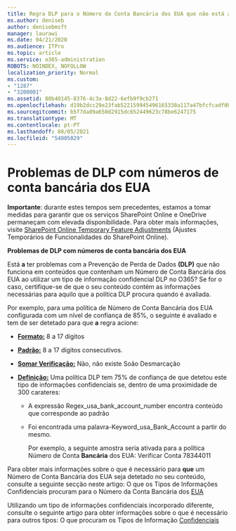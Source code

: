 ```yaml
---
title: Regra DLP para o Número da Conta Bancária dos EUA que não está a funcionar
ms.author: deniseb
author: denisebmsft
manager: laurawi
ms.date: 04/21/2020
ms.audience: ITPro
ms.topic: article
ms.service: o365-administration
ROBOTS: NOINDEX, NOFOLLOW
localization_priority: Normal
ms.custom:
- "1287"
- "3200001"
ms.assetid: 80b40145-8376-4c3a-8d22-6efb9f9cb271
ms.openlocfilehash: d19b2dcc29e23fab522159945496165338a117a47bfcfcadf0b93e4e5f14464f
ms.sourcegitcommit: b5f7da89a650d2915dc652449623c78be6247175
ms.translationtype: MT
ms.contentlocale: pt-PT
ms.lasthandoff: 08/05/2021
ms.locfileid: "54005029"
---
```

# <a name="dlp-issues-with-us-bank-account-numbers"></a>Problemas de DLP com números de conta bancária dos EUA

**Importante**: durante estes tempos sem precedentes, estamos a tomar medidas para garantir que os serviços SharePoint Online e OneDrive permaneçam com elevada disponibilidade. Para obter mais informações, visite [SharePoint Online Temporary Feature Adjustments](https://aka.ms/ODSPAdjustments) (Ajustes Temporários de Funcionalidades do SharePoint Online).

**Problemas de DLP com números de conta bancária dos EUA**

Está **a** ter problemas com a Prevenção de Perda de Dados **(DLP)** que não funciona em conteúdos que contenham um Número de Conta Bancária dos EUA ao utilizar um tipo de informação confidencial DLP no O365? Se for o caso, certifique-se de que o seu conteúdo contém as informações necessárias para aquilo que a política DLP procura quando é avaliada.
  
Por exemplo, para uma política de Número de Conta Bancária dos EUA configurada com um nível de confiança de 85%, o seguinte é avaliado e tem de ser detetado para que **a** regra acione:
  
- **[Formato:](https://docs.microsoft.com/microsoft-365/compliance/sensitive-information-type-entity-definitions#format-77)** 8 a 17 dígitos

- **[Padrão:](https://docs.microsoft.com/microsoft-365/compliance/sensitive-information-type-entity-definitions#pattern-77)** 8 a 17 dígitos consecutivos.

- **[Somar Verificação:](https://docs.microsoft.com/microsoft-365/compliance/sensitive-information-type-entity-definitions#checksum-76)** Não, não existe Soão Desmarcação

- **[Definição:](https://docs.microsoft.com/microsoft-365/compliance/sensitive-information-type-entity-definitions)** Uma política DLP tem 75% de confiança de que detetou este tipo de informações confidenciais se, dentro de uma proximidade de 300 carateres:

  - A expressão Regex_usa_bank_account_number encontra conteúdo que corresponde ao padrão

  - Foi encontrada uma palavra-Keyword_usa_Bank_Account a partir do mesmo.

    Por exemplo, a seguinte amostra seria ativada para a política Número de Conta **Bancária** dos EUA: Verificar Conta 78344011

Para obter mais informações sobre o que é necessário para **que** um Número de Conta Bancária dos EUA seja detetado no seu conteúdo, consulte a seguinte secção neste artigo: O que os Tipos de Informações Confidenciais procuram para o Número da Conta Bancária dos [EUA](https://docs.microsoft.com/microsoft-365/compliance/sensitive-information-type-entity-definitions#us-bank-account-number)
  
Utilizando um tipo de informações confidenciais incorporado diferente, consulte o seguinte artigo para obter informações sobre o que é necessário para outros tipos: O que procuram os Tipos de Informação [Confidenciais](https://docs.microsoft.com/microsoft-365/compliance/sensitive-information-type-entity-definitions)
  